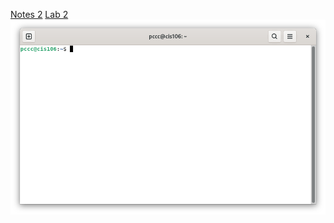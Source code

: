 [Notes 2](https://github.com/aecebrian/cis106/tree/main/%20labs/lab2)
[Lab 2](https://github.com/aecebrian/cis106/blob/main/notes/notes2/notes2.md)
![Debian_Desktop](terminalvb.png)